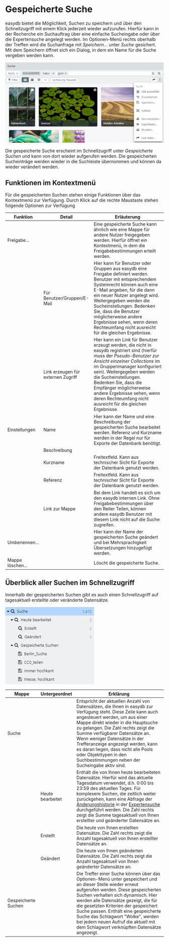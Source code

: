 # Gespeicherte Suche

easydb bietet die Möglichkeit, Suchen zu speichern und über den Schnellzugriff mit einem Klick jederzeit wieder aufzurufen. Hierfür kann in der Recherche ein Suchauftrag über eine einfache Sucheingabe oder über die Expertensuche angelegt werden. Im Optionen-Menü rechts oberhalb der Treffen wird die Suchanfrage mit *Speichern...* unter *Suche* gesichert. Mit dem Speichern öffnet sich ein Dialog, in dem ein Name für die Suche vergeben werden kann.

![](save_search_de.jpg)

Die gespeicherte Suche erscheint im Schnellzugriff unter *Gespeicherte Suchen* und kann von dort wieder aufgerufen werden. Die gespeicherten Sucheinträge werden wieder in die Suchleiste übernommen und können da wieder verändert werden.

## Funktionen im Kontextmenü

Für die gespeicherten Suchen stehen einige Funktionen über das Kontextmenü zur Verfügung. Durch Klick auf die rechte Maustaste stehen folgende Optionen zur Verfügung

|Funktion|Detail|Erläuterung|
|---|---|---|
|<i class="fa fa-share"></i> Freigabe... ||Eine gespeicherte Suche kann ähnlich wie eine Mappe für andere Nutzer freigegeben werden. Hierfür öffnet ein Kontextmenü, in dem die Freigabebestimmungen erteilt werden. |
||Für Benutzer/Gruppen/E-Mail|Hier kann für Benutzer oder Gruppen aus easydb eine Freigabe definiert werden. Benutzer mit entsprechendem Systemrecht können auch eine E-Mail angeben, für die dann ein neuer Nutzer angelegt wird. Weitergegeben werden die Sucheinstellungen. Bedenken Sie, dass die Benutzer möglicherweise andere Ergebnisse sehen, wenn deren Rechteumfang nicht ausreicht für die gleichen Ergebnisse.  |
||Link erzeugen für externen Zugriff | Hier kann ein Link für Benutzer erzeugt werden, die nicht in easydb registriert sind (hierfür muss der *Pseudo-Benutzer zur Ansicht einzelner Collections* im im Gruppenmanager konfiguriert sein). Weitergegeben werden die Sucheinstellungen. Bedenken Sie, dass die Empfänger möglicherweise andere Ergebnisse sehen, wenn deren Rechteumfang nicht ausreicht für die gleichen Ergebnisse.|
|<i class="fa fa-cog"></i> Einstellungen|Name|Hier kann der Name und eine Beschreibung der gespeicherten Suche bearbeitet werden. Referenz und Kurzname werden in der Regel nur für Exporte der Datenbank benötigt.  |
||Beschreibung||
||Kurzname|Freitextfeld. Kann aus technischer Sicht für Exporte der Datenbank genutzt werden. |
||Referenz|Freitextfeld. Kann aus technischer Sicht für Exporte der Datenbank genutzt werden.|
||Link zur Mappe|Bei dem Link handelt es sich um den easydb internen Link. Ohne Freigabebestimmungen über den Reiter Teilen, können andere easydb Benutzer mit diesem Link nicht auf die Suche zugreifen.|
|<i class="fa fa-pencil"></i>Umbenennen...||Hier kann der Name der gespeicherten Suche geändert und bei Mehrsprachigkeit Übersetzungen hinzugefügt werden.|
|Mappe löschen...||Löscht die gespeicherte Suche.|

## Überblick aller Suchen im Schnellzugriff

Innerhalb der gespeicherten Suchen gibt es auch einen Schnellzugriff auf tagesaktuell erstellte oder veränderte Datensätze.

![](saved_search_de.jpg)

|Mappe|Untergeordnet|Erklärung|
|--|--|--|
|<i class="fa fa-search"></i> Suche||Entspricht der aktuellen Anzahl von Datensätzen, die Ihnen in easydb zur Verfügung steht. Diese Zeile kann auch angesteuert werden, um aus einer Mappe direkt wieder in die Hauptsuche zu gelangen. Die Zahl rechts zeigt die Summe verfügbarer Datensätze an. Wenn weniger Datensätze in der Trefferanzeige angezeigt werden, kann es daran liegen, dass nicht alle Pools oder Objekttypen in den Suchbestimmungen neben der Sucheingabe aktiv sind. |
||<i class="fa fa-search"></i> Heute bearbeitet|Enthält die von Ihnen heute bearbeiteten Datensätze. Hierfür wird das aktuelle Tagesdatum verwendet, d.h. 0:00 bis 23:59 des aktuellen Tages. Für komplexere Suchen, die zeitlich weiter zurückgehen, kann eine Abfrage der [Änderungshistorie](../../../features/datatypes/datatypes.html#changelog-search) in der [Expertensuche](../../../search/search.html#expert) durchgeführt werden. Die Zahl rechts zeigt die Summe tagesaktuell von Ihnen erstellter und geänderter Datensätze an.|
||<i class="fa fa-search"></i> Erstellt|Die heute von Ihnen erstellten Datensätze. Die Zahl rechts zeigt die Anzahl tagesaktuell von Ihnen erstellter Datensätze an.|
||<i class="fa fa-search"></i>Geändert|Die heute von Ihnen geänderten Datensätze. Die Zahl rechts zeigt die Anzahl tagesaktuell von Ihnen geänderter Datensätze an.|
|<i class="fa fa-search"></i> Gespeicherte Suchen||Die Treffer einer Suche können über das Optionen-Menü unter <i class="fa fa-floppy-o"></i> gespeichert und an dieser Stelle wieder erneut aufgerufen werden. Diese gespeicherten Suchen verhalten sich dynamisch. Hier werden alle Datensätze gezeigt, die für die gesetzten Kriterien der gespeichert Suche passen. Enthält eine gespeicherte Suche das Schlagwort "Wolke", werden bei jedem neuen Aufruf die aktuell mit dem Schlagwort verknüpften Datensätze angezeigt. |


